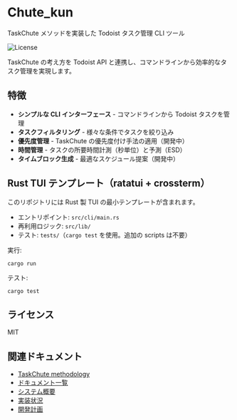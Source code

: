 # Chute_kun

TaskChute メソッドを実装した Todoist タスク管理 CLI ツール

![License](https://img.shields.io/badge/license-MIT-green.svg)

TaskChute の考え方を Todoist API と連携し、コマンドラインから効率的なタスク管理を実現します。

## 特徴

- **シンプルな CLI インターフェース** - コマンドラインから Todoist タスクを管理
- **タスクフィルタリング** - 様々な条件でタスクを絞り込み
- **優先度管理** - TaskChute の優先度付け手法の適用（開発中）
- **時間管理** - タスクの所要時間計測（秒単位）と予測（ESD）
- **タイムブロック生成** - 最適なスケジュール提案（開発中）

## Rust TUI テンプレート（ratatui + crossterm）

このリポジトリには Rust 製 TUI の最小テンプレートが含まれます。

- エントリポイント: `src/cli/main.rs`
- 再利用ロジック: `src/lib/`
- テスト: `tests/`（`cargo test` を使用。追加の scripts は不要）

実行:

```
cargo run
```

テスト:

```
cargo test
```

## ライセンス

MIT

## 関連ドキュメント

- [TaskChute methodology](docs/TaskChute_methodology.md)
- [ドキュメント一覧](docs/README.md)
- [システム概要](docs/system-overview.md)
- [実装状況](docs/setup/implementation-status.md)
- [開発計画](docs/planning/development-plan.md)
